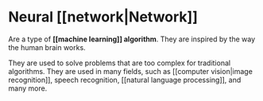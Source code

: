 # Neural [[network|Network]]

Are a type of **[[machine learning]] algorithm**. They are inspired by the way the human brain works.

They are used to solve problems that are too complex for traditional algorithms. They are used in many fields, such as [[computer vision|image recognition]], speech recognition, [[natural language processing]], and many more.














